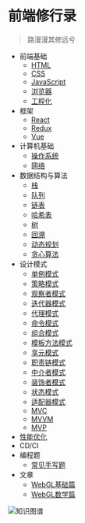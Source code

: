 # 前端修行录

> 路漫漫其修远兮

- 前端基础
  - [HTML](html.md)
  - [CSS](css.md)
  - [JavaScript](javascript.md)
  - [浏览器](browser.md)
  - [工程化](webpack.md)
- 框架
  - [React](react.md)
  - [Redux]()
  - [Vue]()
- 计算机基础
  - [操作系统]()
  - [网络](net.md)
- 数据结构与算法
  - [栈]()
  - [队列]()
  - [链表]()
  - [哈希表]()
  - [树]()
  - [回溯]()
  - [动态规划]()
  - [贪心算法]()
- 设计模式
  - [单例模式](singleton.md)
  - [策略模式]()
  - [观察者模式]()
  - [迭代器模式]()
  - [代理模式]()
  - [命令模式]()
  - [组合模式]()
  - [模板方法模式]()
  - [享元模式]()
  - [职责链模式]()
  - [中介者模式]()
  - [装饰者模式]()
  - [状态模式]()
  - [适配器模式]()
  - [MVC]()
  - [MVVM]()
  - [MVP]()
- [性能优化](performance.md)
- CD/CI
- 编程题
  - [常见手写题](api.md)
- 文章
  - [WebGL基础篇](base.md)
  - [WebGL数学篇](math.md)


![知识图谱](./images/front_end.svg)
